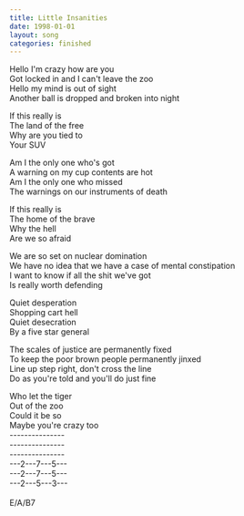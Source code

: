```yaml
---
title: Little Insanities
date: 1998-01-01
layout: song
categories: finished
---
```

Hello I'm crazy how are you  
Got locked in and I can't leave the zoo  
Hello my mind is out of sight  
Another ball is dropped and broken into night

<div class="chorus">
  If this really is<br/>
  The land of the free<br/>
  Why are you tied to<br/>
  Your SUV
</div>

Am I the only one who's got  
A warning on my cup contents are hot  
Am I the only one who missed  
The warnings on our instruments of death

<div class="chorus">
  If this really is<br/>
  The home of the brave<br/>
  Why the hell<br/>
  Are we so afraid
</div>

We are so set on nuclear domination  
We have no idea that we have a case of mental constipation  
I want to know if all the shit we've got  
Is really worth defending

<div class="chorus">
  Quiet desperation<br/>
  Shopping cart hell<br/>
  Quiet desecration<br/>
  By a five star general
</div>

The scales of justice are permanently fixed  
To keep the poor brown people permanently jinxed  
Line up step right, don't cross the line  
Do as you're told and you'll do just fine

<div class="chorus">
  Who let the tiger<br/>
  Out of the zoo<br/>
  Could it be so<br/>
  Maybe you're crazy too
</div>
<div class="chords">
---------------<br/>
---------------<br/>
---------------<br/>
---2---7---5---<br/>
---2---7---5---<br/>
---2---5---3---<br/>
<br/>
E/A/B7</div>
